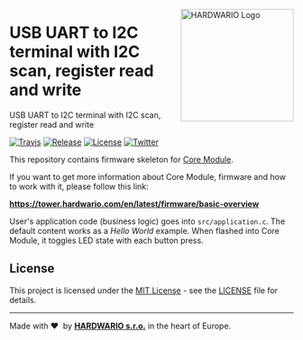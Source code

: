 <a href="https://www.hardwario.com/"><img src="https://www.hardwario.com/ci/assets/hw-logo.svg" width="200" alt="HARDWARIO Logo" align="right"></a>

# USB UART to I2C terminal with I2C scan, register read and write

USB UART to I2C terminal with I2C scan, register read and write

[![Travis](https://travis-ci.org/hardwario/bcf-skeleton.svg?branch=masterg)](https://travis-ci.org/hardwario/twr-skeleton)
[![Release](https://img.shields.io/github/release/hardwario/twr-skeleton.svg)](https://github.com/hardwario/twr-skeleton/releases)
[![License](https://img.shields.io/github/license/hardwario/twr-skeleton.svg)](https://github.com/hardwario/twr-skeleton/blob/master/LICENSE)
[![Twitter](https://img.shields.io/twitter/follow/hardwario_en.svg?style=social&label=Follow)](https://twitter.com/hardwario_en)

This repository contains firmware skeleton for [Core Module](https://shop.hardwario.com/core-module).

If you want to get more information about Core Module, firmware and how to work with it, please follow this link:

**https://tower.hardwario.com/en/latest/firmware/basic-overview**

User's application code (business logic) goes into `src/application.c`.
The default content works as a *Hello World* example.
When flashed into Core Module, it toggles LED state with each button press.

## License

This project is licensed under the [MIT License](https://opensource.org/licenses/MIT/) - see the [LICENSE](LICENSE) file for details.

---

Made with &#x2764;&nbsp; by [**HARDWARIO s.r.o.**](https://www.hardwario.com/) in the heart of Europe.
